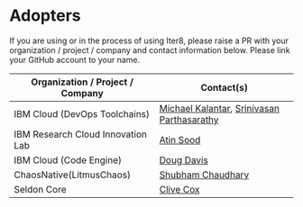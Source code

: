 # Adopters

If you are using or in the process of using Iter8, please raise a PR with your organization / project / company and contact information below. Please link your GitHub account to your name.

| Organization / Project / Company | Contact(s) |
| --- | --- |
| IBM Cloud (DevOps Toolchains) | [Michael Kalantar](https://github.com/kalantar), [Srinivasan Parthasarathy](https://github.com/sriumcp) |
| IBM Research Cloud Innovation Lab | [Atin Sood](https://github.com/atinsood)|
| IBM Cloud (Code Engine) | [Doug Davis](https://github.com/duglin) |
| ChaosNative(LitmusChaos) | [Shubham Chaudhary](https://github.com/ispeakc0de) |
| Seldon Core | [Clive Cox](https://github.com/cliveseldon) |

